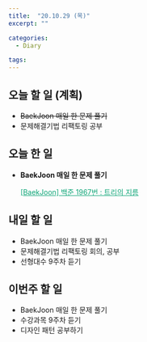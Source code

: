 ```yaml
---
title:  "20.10.29 (목)"
excerpt: ""

categories:
  - Diary

tags:
---
```


## 오늘 할 일 (계획)

- ~~BaekJoon 매일 한 문제 풀기~~
- 문제해결기법 리팩토링 공부

## 오늘 한 일

- **BaekJoon 매일 한 문제 풀기**

  <a href="https://nam-ki-bok.github.io/baekjoon/Baek_TreeDiameter2/" style="color:#0FA678">[BaekJoon] 백준 1967번 : 트리의 지름</a>


## 내일 할 일

- BaekJoon 매일 한 문제 풀기
- 문제해결기법 리팩토링 회의, 공부
- 선형대수 9주차 듣기

## 이번주 할 일

- BaekJoon 매일 한 문제 풀기
- 수강과목 9주차 듣기
- 디자인 패턴 공부하기

<br>